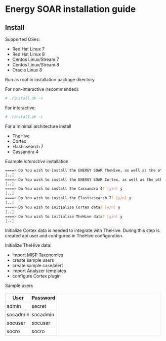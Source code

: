 # Energy SOAR installation guide #

## Install ##

Supported OSes:
- Red Hat Linux 7
- Red Hat Linux 8
- Centos Linux/Stream 7
- Centos Linux/Stream 8
- Oracle Linux 8

Run as root in installation package directory

For non-interactive (recommended):
```bash
# ./install.sh -n
```

For interactive:
```bash
# ./install.sh -i
```

For a minimal architecture install
* TheHive
* Cortex
* Elasticsearch 7
* Cassandra 4

Example *interactive* installation
```bash
====> Do You wish to install the ENERGY SOAR TheHive, as well as the other TheHive dependencies? [y/n] y
[..]
====> Do You wish to install the ENERGY SOAR Cortex, as well as the other Cortex dependencies? [y/n] y
[..]
====> Do You wish to install the Cassandra 4? [y/n] y
[..]
====> Do You wish to install the Elasticsearch 7? [y/n] y
[..]
====> Do You wish to initialize Cortex data? [y/n] y
[..]
====> Do You wish to initialize TheHive data? [y/n] y
[..]
```

Initialize Cortex data is needed to integrate with TheHive. During this step is created api user and configured in TheHive configuration.

Initialize TheHive data:
- import MISP Taxonomies
- create sample users
- create sample case/alert
- import Analyzer templates
- configure Cortex plugin

Sample users

<table style="border: 1px solid #e1e4e5;">
    <tbody>
        <tr style="border: 1px solid #e1e4e5;">
            <th style="border: 1px solid #e1e4e5; padding: 3px;">User</th>
            <th style="border: 1px solid #e1e4e5; padding: 3px;">Password</th>
        </tr>
        <tr style="border: 1px solid #e1e4e5;">
            <td style="border: 1px solid #e1e4e5; padding: 3px;">admin</td>
            <td style="border: 1px solid #e1e4e5; padding: 3px;">secret</td>
        </tr>
        <tr style="border: 1px solid #e1e4e5;">
            <td style="border: 1px solid #e1e4e5; padding: 3px;">socadmin</td>
            <td style="border: 1px solid #e1e4e5; padding: 3px;">socadmin</td>
        </tr>
        <tr style="border: 1px solid #e1e4e5;">
            <td style="border: 1px solid #e1e4e5; padding: 3px;">socuser</td>
            <td style="border: 1px solid #e1e4e5; padding: 3px;">socuser</td>
        </tr>
        <tr style="border: 1px solid #e1e4e5;">
            <td style="border: 1px solid #e1e4e5; padding: 3px;">socro</td>
            <td style="border: 1px solid #e1e4e5; padding: 3px;">socro</td>
        </tr>
    </tbody>
</table>

